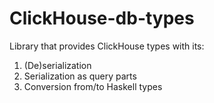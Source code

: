 # ClickHouse-db-types
Library that provides ClickHouse types with its:
1. (De)serialization
2. Serialization as query parts
3. Conversion from/to Haskell types
